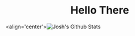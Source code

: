 <h1 align="center"> Hello There</h1>

<align='center'>![Josh's Github Stats](https://github-readme-stats.vercel.app/api?username=joshuaAjack&show_icons=true)
